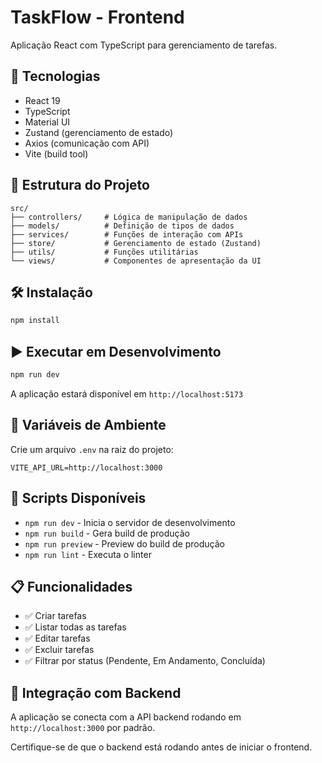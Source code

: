 # TaskFlow - Frontend

Aplicação React com TypeScript para gerenciamento de tarefas.

## 🚀 Tecnologias

- React 19
- TypeScript
- Material UI
- Zustand (gerenciamento de estado)
- Axios (comunicação com API)
- Vite (build tool)

## 📁 Estrutura do Projeto

```
src/
├── controllers/     # Lógica de manipulação de dados
├── models/          # Definição de tipos de dados
├── services/        # Funções de interação com APIs
├── store/           # Gerenciamento de estado (Zustand)
├── utils/           # Funções utilitárias
└── views/           # Componentes de apresentação da UI
```

## 🛠️ Instalação

```bash
npm install
```

## ▶️ Executar em Desenvolvimento

```bash
npm run dev
```

A aplicação estará disponível em `http://localhost:5173`

## 📝 Variáveis de Ambiente

Crie um arquivo `.env` na raiz do projeto:

```
VITE_API_URL=http://localhost:3000
```

## 🔧 Scripts Disponíveis

- `npm run dev` - Inicia o servidor de desenvolvimento
- `npm run build` - Gera build de produção
- `npm run preview` - Preview do build de produção
- `npm run lint` - Executa o linter

## 📋 Funcionalidades

- ✅ Criar tarefas
- ✅ Listar todas as tarefas
- ✅ Editar tarefas
- ✅ Excluir tarefas
- ✅ Filtrar por status (Pendente, Em Andamento, Concluída)

## 🔗 Integração com Backend

A aplicação se conecta com a API backend rodando em `http://localhost:3000` por padrão.

Certifique-se de que o backend está rodando antes de iniciar o frontend.
